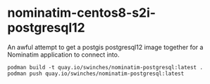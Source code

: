 # nominatim-centos8-s2i-postgresql12

An awful attempt to get a postgis postgresql12 image together for a Nominatim application to connect into.

```
podman build -t quay.io/swinches/nominatim-postgresql:latest .
podman push quay.io/swinches/nominatim-postgresql:latest
```